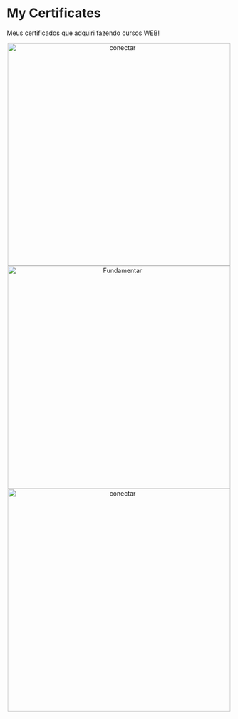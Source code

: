 # My Certificates
Meus certificados que adquiri fazendo cursos WEB!

<div align="center">
    <img src="https://images2.imgbox.com/07/09/7xFbe8PH_o.png" alt="conectar" width="500">
    <img src="https://images2.imgbox.com/35/37/78xFXDsM_o.png" alt="Fundamentar" width="500>
</div>
<br>
<div align="center">
    <img src="https://images2.imgbox.com/82/ca/HSaNx7Wj_o.jpg" alt="conectar" width="500">
</div>
